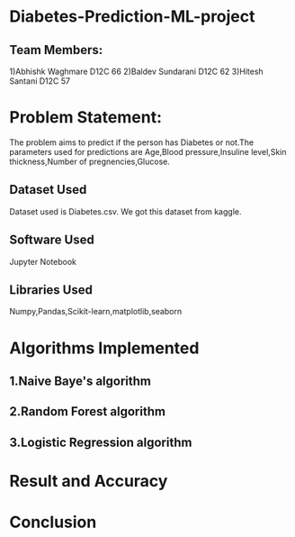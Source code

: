 # Diabetes-Prediction-ML-project

##  Team Members:
1)Abhishk Waghmare D12C 66
2)Baldev Sundarani D12C 62
3)Hitesh Santani D12C 57

# Problem Statement:
The problem aims to predict if the person has Diabetes or not.The parameters used for predictions are Age,Blood pressure,Insuline level,Skin thickness,Number of pregnencies,Glucose.
     
## Dataset Used
Dataset used is Diabetes.csv. We got this dataset from kaggle.
        
## Software Used
Jupyter Notebook
   
## Libraries Used
Numpy,Pandas,Scikit-learn,matplotlib,seaborn
    
# Algorithms Implemented
## 1.Naive Baye's algorithm
## 2.Random Forest algorithm
## 3.Logistic Regression algorithm

# Result and Accuracy

# Conclusion

